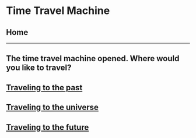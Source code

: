 # Time Travel Machine
## Home 
---
## The time travel machine opened. Where would you like to travel?
## [Traveling to the past](../Time-Travel-Machine/time-travel-to-the-past/past/event-1.md)
## [Traveling to the universe](../time-travel-to-the-universe/year.md)
## [Traveling to the future](future/year.md)
